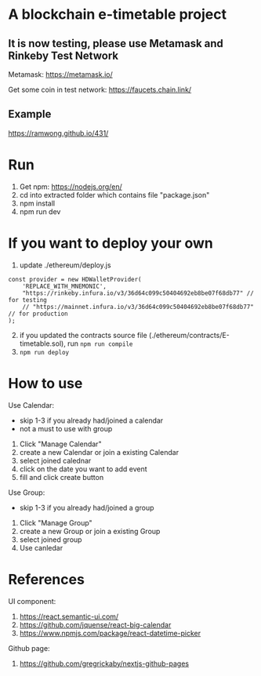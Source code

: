 # A blockchain e-timetable project
## It is now testing, please use Metamask and Rinkeby Test Network
Metamask: https://metamask.io/

Get some coin in test network: https://faucets.chain.link/

## Example
https://ramwong.github.io/431/

# Run
1. Get npm: https://nodejs.org/en/
2. cd into extracted folder which contains file "package.json"
3. npm install
4. npm run dev

# If you want to deploy your own
1. update ./ethereum/deploy.js
```
const provider = new HDWalletProvider(
    'REPLACE_WITH_MNEMONIC',
    "https://rinkeby.infura.io/v3/36d64c099c50404692eb8be07f68db77" // for testing 
    // "https://mainnet.infura.io/v3/36d64c099c50404692eb8be07f68db77"  // for production
);
```
2. if you updated the contracts source file (./ethereum/contracts/E-timetable.sol), run 
`npm run compile`
3. `npm run deploy`

# How to use
Use Calendar:
- skip 1-3 if you already had/joined a calendar
- not a must to use with group
1. Click "Manage Calendar"
2. create a new Calendar or join a existing Calendar
3. select joined calednar
4. click on the date you want to add event
5. fill and click create button

Use Group:
- skip 1-3 if you already had/joined a group
1. Click "Manage Group"
2. create a new Group or join a existing Group
3. select joined group
4. Use canledar

# References
UI component:
1. https://react.semantic-ui.com/
2. https://github.com/jquense/react-big-calendar
3. https://www.npmjs.com/package/react-datetime-picker

Github page:
1. https://github.com/gregrickaby/nextjs-github-pages
